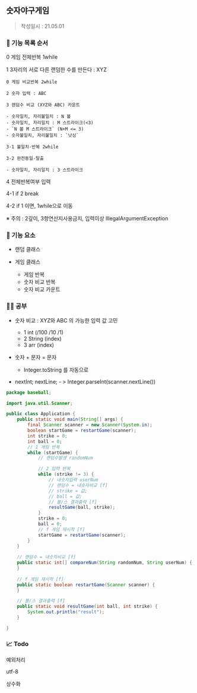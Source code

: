 ## 숫자야구게임

>  작성일시 : 21.05.01

### 🚀 기능 목록 순서

0 게임 전체반복 1while

1 3자리의 서로 다른 랜덤한 수를 만든다 : XYZ

```
0 게임 비교반복 2while

2 숫자 입력 : ABC

3 랜덤수 비교 (XYZ와 ABC) 카운트

- 숫자일치, 자리불일치 : N 볼
- 숫자일치, 자리일치 : M 스트라이크(<3)
- `N 볼 M 스트라이크` (N+M <= 3)
- 숫자불일치, 자리불일치 : `낫싱`

3-1 불일치-반복 2while

3-2 완전동일-탈출

- 숫자일치, 자리일치 : 3 스트라이크
```

4  전체반복여부 입력

4-1 if 2 break

4-2 if 1 이면, 1while으로 이동

※ 주의 : 2깊이, 3항연산지사용금지, 입력이상 IllegalArgumentException



### 🎱 기능 요소

- 랜덤 클래스

- 게임 클래스
  - 게임 반복
  - 숫자 비교 반복
  - 숫자 비교 카운트



### ✍🏻 공부

- 숫자 비교 :  XYZ와 ABC 의 가능한 입력 값 고민
  - 1 int (/100 /10 /1) 
  - 2 String (index)
  - 3 arr (index)

- 숫자 + 문자 = 문자
  - Integer.toString 를 자동으로
- nextInt; nextLine; - > Integer.parseInt(scanner.nextLine())



```java
package baseball;

import java.util.Scanner;

public class Application {
    public static void main(String[] args) {
        final Scanner scanner = new Scanner(System.in);
        boolean startGame = restartGame(scanner);
        int strike = 0;
        int ball = 0;
        // 1 게임 반복
        while (startGame) {
            // 랜덤수발생 randomNum

            // 2 입력 반복
            while (strike != 3) {
                // 내숫자입력 userNum
                // 랜덤수 = 내숫자비교 [f]
                // strike = 값;
                // ball = 값;
                // 볼/스 결과출력 [f]
                resultGame(ball, strike);
            }
            strike = 0;
            ball = 0;
            // f 게임 재시작 [f]
            startGame = restartGame(scanner);
        }
    }
    
    // 랜덤수 = 내숫자비교 [f]
    public static int[] compareNum(String randomNum, String userNum) {
    }
    
    // f 게임 재시작 [f]
    public static boolean restartGame(Scanner scanner) {
    }

    // 볼/스 결과출력 [f]
    public static void resultGame(int ball, int strike) {
        System.out.println("result");
    }

}

```

### 📈 Todo

예외처리

utf-8

상수화